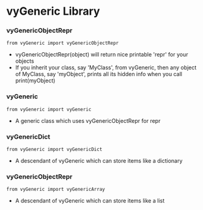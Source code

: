 # vyGeneric Library

### vyGenericObjectRepr
`from vyGeneric import vyGenericObjectRepr`
* vyGenericObjectRepr(object) will return nice printable 'repr' for your objects
* If you inherit your class, say 'MyClass', from vyGeneric, then any object of 
  MyClass, say 'myObject', prints all its hidden info when you call 
  print(myObject)

### vyGeneric
`from vyGeneric import vyGeneric`
* A generic class which uses vyGenericObjectRepr for repr

### vyGenericDict
`from vyGeneric import vyGenericDict`
* A descendant of vyGeneric which can store items like a dictionary

### vyGenericObjectRepr
`from vyGeneric import vyGenericArray`
* A descendant of vyGeneric which can store items like a list
